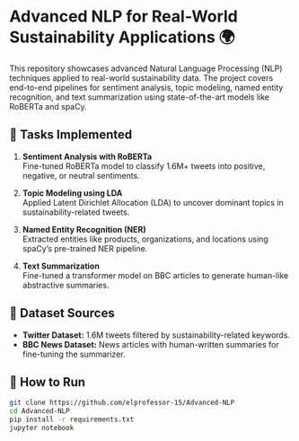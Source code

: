 # Advanced NLP for Real-World Sustainability Applications 🌍

This repository showcases advanced Natural Language Processing (NLP) techniques applied to real-world sustainability data. The project covers end-to-end pipelines for sentiment analysis, topic modeling, named entity recognition, and text summarization using state-of-the-art models like RoBERTa and spaCy.

## 🧠 Tasks Implemented

1. **Sentiment Analysis with RoBERTa**  
   Fine-tuned RoBERTa model to classify 1.6M+ tweets into positive, negative, or neutral sentiments.

2. **Topic Modeling using LDA**  
   Applied Latent Dirichlet Allocation (LDA) to uncover dominant topics in sustainability-related tweets.

3. **Named Entity Recognition (NER)**  
   Extracted entities like products, organizations, and locations using spaCy’s pre-trained NER pipeline.

4. **Text Summarization**  
   Fine-tuned a transformer model on BBC articles to generate human-like abstractive summaries.

## 💾 Dataset Sources

- **Twitter Dataset:** 1.6M tweets filtered by sustainability-related keywords.
- **BBC News Dataset:** News articles with human-written summaries for fine-tuning the summarizer.

## 🚀 How to Run

```bash
git clone https://github.com/elprofessor-15/Advanced-NLP
cd Advanced-NLP
pip install -r requirements.txt
jupyter notebook
